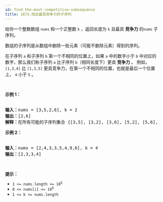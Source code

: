 ```yaml
---
id: find-the-most-competitive-subsequence
title: 1673.找出最具竞争力的子序列
---
```

给你一个整数数组 <code>nums</code> 和一个正整数 <code>k</code> ，返回长度为 <code>k</code> 且最具 **竞争力** 的<code>nums</code> 子序列。

数组的子序列是从数组中删除一些元素（可能不删除元素）得到的序列。

在子序列 <code>a</code> 和子序列 <code>b</code> 第一个不相同的位置上，如果 <code>a</code> 中的数字小于 <code>b</code> 中对应的数字，那么我们称子序列 <code>a</code> 比子序列 <code>b</code>（相同长度下）更具 **竞争力** 。 例如，<code>[1,3,4]</code> 比 <code>[1,3,5]</code> 更具竞争力，在第一个不相同的位置，也就是最后一个位置上， <code>4</code> 小于 <code>5</code> 。

 

**示例 1：**


<pre><br/><strong>输入：</strong>nums = [3,5,2,6], k = 2<br/><strong>输出：</strong>[2,6]<br/><strong>解释：</strong>在所有可能的子序列集合 {[3,5], [3,2], [3,6], [5,2], [5,6], [2,6]} 中，[2,6] 最具竞争力。<br/></pre>

**示例 2：**


<pre><br/><strong>输入：</strong>nums = [2,4,3,3,5,4,9,6], k = 4<br/><strong>输出：</strong>[2,3,3,4]<br/></pre>

 

**提示：**


- <code>1 &lt;= nums.length &lt;= 10<sup>5</sup></code>
- <code>0 &lt;= nums[i] &lt;= 10<sup>9</sup></code>
- <code>1 &lt;= k &lt;= nums.length</code>
